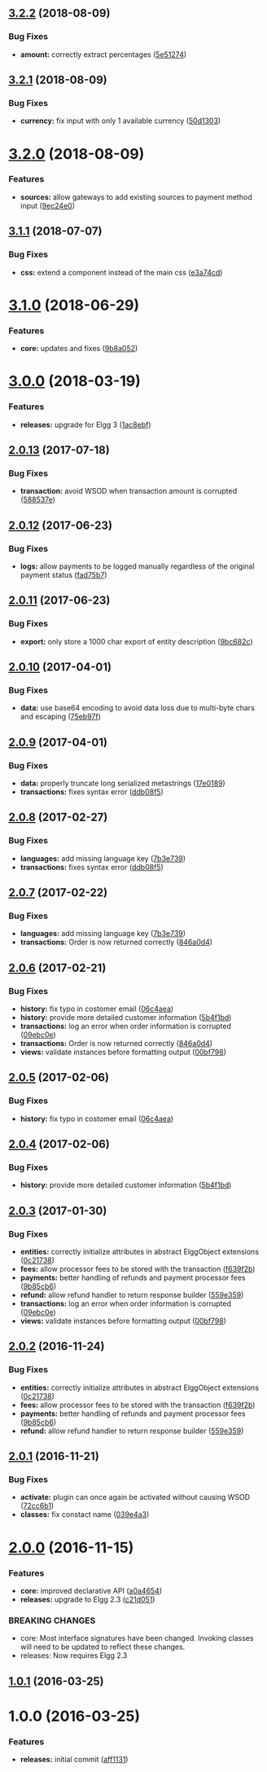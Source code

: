 <a name="3.2.2"></a>
## [3.2.2](https://github.com/hypeJunctionPro/Elgg3-hypePayments/compare/3.2.1...3.2.2) (2018-08-09)


### Bug Fixes

* **amount:** correctly extract percentages ([5e51274](https://github.com/hypeJunctionPro/Elgg3-hypePayments/commit/5e51274))



<a name="3.2.1"></a>
## [3.2.1](https://github.com/hypeJunctionPro/Elgg3-hypePayments/compare/3.2.0...3.2.1) (2018-08-09)


### Bug Fixes

* **currency:** fix input with only 1 available currency ([50d1303](https://github.com/hypeJunctionPro/Elgg3-hypePayments/commit/50d1303))



<a name="3.2.0"></a>
# [3.2.0](https://github.com/hypeJunctionPro/Elgg3-hypePayments/compare/3.1.1...3.2.0) (2018-08-09)


### Features

* **sources:** allow gateways to add existing sources to payment method input ([9ec24e0](https://github.com/hypeJunctionPro/Elgg3-hypePayments/commit/9ec24e0))



<a name="3.1.1"></a>
## [3.1.1](https://github.com/hypeJunctionPro/Elgg3-hypePayments/compare/3.1.0...3.1.1) (2018-07-07)


### Bug Fixes

* **css:** extend a component instead of the main css ([e3a74cd](https://github.com/hypeJunctionPro/Elgg3-hypePayments/commit/e3a74cd))



<a name="3.1.0"></a>
# [3.1.0](https://github.com/hypeJunctionPro/Elgg3-hypePayments/compare/3.0.0...3.1.0) (2018-06-29)


### Features

* **core:** updates and fixes ([9b8a052](https://github.com/hypeJunctionPro/Elgg3-hypePayments/commit/9b8a052))



<a name="3.0.0"></a>
# [3.0.0](https://github.com/hypeJunctionPro/Elgg3-hypePayments/compare/2.0.13...3.0.0) (2018-03-19)


### Features

* **releases:** upgrade for Elgg 3 ([1ac8ebf](https://github.com/hypeJunctionPro/Elgg3-hypePayments/commit/1ac8ebf))



<a name="2.0.13"></a>
## [2.0.13](https://github.com/hypeJunction/Elgg-payments/compare/2.0.12...v2.0.13) (2017-07-18)


### Bug Fixes

* **transaction:** avoid WSOD when transaction amount is corrupted ([588537e](https://github.com/hypeJunction/Elgg-payments/commit/588537e))



<a name="2.0.12"></a>
## [2.0.12](https://github.com/hypeJunction/Elgg-payments/compare/2.0.11...v2.0.12) (2017-06-23)


### Bug Fixes

* **logs:** allow payments to be logged manually regardless of the original payment status ([fad75b7](https://github.com/hypeJunction/Elgg-payments/commit/fad75b7))



<a name="2.0.11"></a>
## [2.0.11](https://github.com/hypeJunction/Elgg-payments/compare/2.0.10...v2.0.11) (2017-06-23)


### Bug Fixes

* **export:** only store a 1000 char export of entity description ([9bc682c](https://github.com/hypeJunction/Elgg-payments/commit/9bc682c))



<a name="2.0.10"></a>
## [2.0.10](https://github.com/hypeJunction/Elgg-payments/compare/2.0.9...v2.0.10) (2017-04-01)


### Bug Fixes

* **data:** use base64 encoding to avoid data loss due to multi-byte chars and escaping ([75eb97f](https://github.com/hypeJunction/Elgg-payments/commit/75eb97f))



<a name="2.0.9"></a>
## [2.0.9](https://github.com/hypeJunction/Elgg-payments/compare/2.0.7...v2.0.9) (2017-04-01)


### Bug Fixes

* **data:** properly truncate long serialized metastrings ([17e0189](https://github.com/hypeJunction/Elgg-payments/commit/17e0189))
* **transactions:** fixes syntax error ([ddb08f5](https://github.com/hypeJunction/Elgg-payments/commit/ddb08f5))



<a name="2.0.8"></a>
## [2.0.8](https://github.com/hypeJunction/Elgg-payments/compare/2.0.6...v2.0.8) (2017-02-27)


### Bug Fixes

* **languages:** add missing language key ([7b3e739](https://github.com/hypeJunction/Elgg-payments/commit/7b3e739))
* **transactions:** fixes syntax error ([ddb08f5](https://github.com/hypeJunction/Elgg-payments/commit/ddb08f5))



<a name="2.0.7"></a>
## [2.0.7](https://github.com/hypeJunction/Elgg-payments/compare/2.0.5...v2.0.7) (2017-02-22)


### Bug Fixes

* **languages:** add missing language key ([7b3e739](https://github.com/hypeJunction/Elgg-payments/commit/7b3e739))
* **transactions:** Order is now returned correctly ([846a0d4](https://github.com/hypeJunction/Elgg-payments/commit/846a0d4))



<a name="2.0.6"></a>
## [2.0.6](https://github.com/hypeJunction/Elgg-payments/compare/2.0.2...v2.0.6) (2017-02-21)


### Bug Fixes

* **history:** fix typo in costomer email ([06c4aea](https://github.com/hypeJunction/Elgg-payments/commit/06c4aea))
* **history:** provide more detailed customer information ([5b4f1bd](https://github.com/hypeJunction/Elgg-payments/commit/5b4f1bd))
* **transactions:** log an error when order information is corrupted ([09ebc0e](https://github.com/hypeJunction/Elgg-payments/commit/09ebc0e))
* **transactions:** Order is now returned correctly ([846a0d4](https://github.com/hypeJunction/Elgg-payments/commit/846a0d4))
* **views:** validate instances before formatting output ([00bf798](https://github.com/hypeJunction/Elgg-payments/commit/00bf798))



<a name="2.0.5"></a>
## [2.0.5](https://github.com/hypeJunction/Elgg-payments/compare/2.0.4...v2.0.5) (2017-02-06)


### Bug Fixes

* **history:** fix typo in costomer email ([06c4aea](https://github.com/hypeJunction/Elgg-payments/commit/06c4aea))



<a name="2.0.4"></a>
## [2.0.4](https://github.com/hypeJunction/Elgg-payments/compare/2.0.3...v2.0.4) (2017-02-06)


### Bug Fixes

* **history:** provide more detailed customer information ([5b4f1bd](https://github.com/hypeJunction/Elgg-payments/commit/5b4f1bd))



<a name="2.0.3"></a>
## [2.0.3](https://github.com/hypeJunction/Elgg-payments/compare/2.0.1...v2.0.3) (2017-01-30)


### Bug Fixes

* **entities:** correctly initialize attributes in abstract ElggObject extensions ([0c21738](https://github.com/hypeJunction/Elgg-payments/commit/0c21738))
* **fees:** allow processor fees to be stored with the transaction ([f639f2b](https://github.com/hypeJunction/Elgg-payments/commit/f639f2b))
* **payments:** better handling of refunds and payment processor fees ([9b85cb6](https://github.com/hypeJunction/Elgg-payments/commit/9b85cb6))
* **refund:** allow refund handler to return response builder ([559e359](https://github.com/hypeJunction/Elgg-payments/commit/559e359))
* **transactions:** log an error when order information is corrupted ([09ebc0e](https://github.com/hypeJunction/Elgg-payments/commit/09ebc0e))
* **views:** validate instances before formatting output ([00bf798](https://github.com/hypeJunction/Elgg-payments/commit/00bf798))



<a name="2.0.2"></a>
## [2.0.2](https://github.com/hypeJunction/Elgg-payments/compare/2.0.1...v2.0.2) (2016-11-24)


### Bug Fixes

* **entities:** correctly initialize attributes in abstract ElggObject extensions ([0c21738](https://github.com/hypeJunction/Elgg-payments/commit/0c21738))
* **fees:** allow processor fees to be stored with the transaction ([f639f2b](https://github.com/hypeJunction/Elgg-payments/commit/f639f2b))
* **payments:** better handling of refunds and payment processor fees ([9b85cb6](https://github.com/hypeJunction/Elgg-payments/commit/9b85cb6))
* **refund:** allow refund handler to return response builder ([559e359](https://github.com/hypeJunction/Elgg-payments/commit/559e359))



<a name="2.0.1"></a>
## [2.0.1](https://github.com/hypeJunction/Elgg-payments/compare/2.0.0...v2.0.1) (2016-11-21)


### Bug Fixes

* **activate:** plugin can once again be activated without causing WSOD ([72cc6b1](https://github.com/hypeJunction/Elgg-payments/commit/72cc6b1))
* **classes:** fix constact name ([039e4a3](https://github.com/hypeJunction/Elgg-payments/commit/039e4a3))



<a name="2.0.0"></a>
# [2.0.0](https://github.com/hypeJunction/Elgg-payments/compare/1.0.1...v2.0.0) (2016-11-15)


### Features

* **core:** improved declarative API ([a0a4654](https://github.com/hypeJunction/Elgg-payments/commit/a0a4654))
* **releases:** upgrade to Elgg 2.3 ([c21d051](https://github.com/hypeJunction/Elgg-payments/commit/c21d051))


### BREAKING CHANGES

* core: Most interface signatures have been changed. Invoking classes will need
to be updated to reflect these changes.
* releases: Now requires Elgg 2.3



<a name="1.0.1"></a>
## [1.0.1](https://github.com/hypeJunction/Elgg-payments/compare/1.0.0...v1.0.1) (2016-03-25)




<a name="1.0.0"></a>
# 1.0.0 (2016-03-25)


### Features

* **releases:** initial commit ([aff1131](https://github.com/hypeJunction/Elgg-payments/commit/aff1131))



